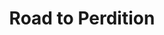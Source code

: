 ---
title: "Road to Perdition"
year: 2002
rating: 2.5
stars: "★★½"
rewatched: false
permalink: "road-to-perdition"
watched_on: 2020-08-08
---